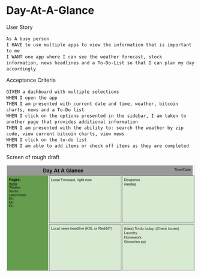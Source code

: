 # Day-At-A-Glance

User Story
```
As A busy person
I HAVE to use multiple apps to view the information that is important to me
I WANT one app where I can see the weather forecast, stock information, news headlines and a To-Do-List so that I can plan my day accordingly

```
Acceptance Criteria
```
GIVEN a dashboard with multiple selections
WHEN I open the app
THEN I am presented with current date and time, weather, bitcoin charts, news and a To-Do list
WHEN I click on the options presented in the sidebar, I am taken to another page that provides additional information
THEN I am presented with the ability to: search the weather by zip code, view current bitcoin charts, view news
WHEN I click on the to-do list
THEN I am able to add items or check off items as they are completed
```




Screen of rough draft

![](Screenshot%202022-08-18%20194336.jpg)
